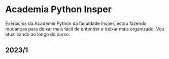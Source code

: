 # Academia Python Insper
Exercícios da Academia Python da faculdade Insper, estou fazendo mudanças para deixar mais fácil de entender e deixar mais organizado.
Vou atualizando ao longo do curso.
## 2023/1
